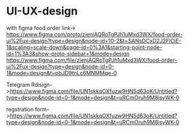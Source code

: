 # UI-UX-design
with figma food order
link-> [https://www.figma.com/proto/zienjAQRoTgPJh1uMxd3WX/food-order-ui%2Fux-design?type=design&node-id=10-2&t=SANsDCxD2J2FlCiE-1&scaling=scale-down&page-id=0%3A1&starting-point-node-id=1%3A3&show-proto-sidebar=1&mode=design
](https://www.figma.com/file/zienjAQRoTgPJh1uMxd3WX/food-order-ui%2Fux-design?type=design&node-id=0-1&mode=design&t=pbJD9tnLc6MNMMqe-0)https://www.figma.com/file/zienjAQRoTgPJh1uMxd3WX/food-order-ui%2Fux-design?type=design&node-id=0-1&mode=design&t=pbJD9tnLc6MNMMqe-0

Telegram Rdisign->https://www.figma.com/file/UN1skkqOXfuzw9HN5d63oK/Untitled?type=design&node-id=0-1&mode=design&t=uRCmOruh9M8jsyWK-0

regstration form->https://www.figma.com/file/UN1skkqOXfuzw9HN5d63oK/Untitled?type=design&node-id=0-1&mode=design&t=uRCmOruh9M8jsyWK-0
